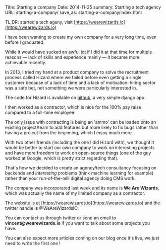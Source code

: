 Title: Starting a company
Date: 2014-11-25
summary: Starting a tech agency
URL: starting-a-company/
save_as: starting-a-company/index.html


TL;DR: started a tech ageny, visit [https://wearewizards.io](https://wearewizards.io)

I have been wanting to create my own company for a very long time, even before I graduated.  

While it would have sucked an awful lot if I did it at that time for multiple reasons — lack of skills and experience mainly — it became more achievable recently.  

In 2013, I tried my hand at a product company to solve the recruitment process called Hizard where we failed before even getting a single customer because of a lack of time and a lack of motivation: hiring sector was a safe bet, not something we were particularly interested in.  

The code for Hizard is available on [github](https://github.com/hizardapp/Hizard), a very simple django app.  

I then worked as a contractor, which is nice for the 100% pay raise compared to a full-time employee.  

The only issue with contracting is being an 'ammo' can be loaded onto an existing project/team to add features but more likely to fix bugs rather than having a project from the beginning, which I enjoy much more.  

With two other friends (including the one I did Hizard with), we thought it would be better to start our own company to work on interesting projects and have more freedom to work on open-source things (one of the guy worked at Google, which is pretty strict regarding that).  

That's how we decided to create an agency/tech consultancy focusing on backends and *interesting* problems (think machine learning for example) rather than your run-of-the-mill digital agency doing CMS work.  

The company was incorporated last week and its name is __We Are Wizards__, which was actually the name of my limited company as a contractor.

The website is at [https://wearewizards.io](https://wearewizards.io) and the twitter handle is @WeAreWizardsIO.  

You can contact us through twitter or send an email to __vincent@wearewizards.io__ if you want to talk about some projects you have.  

You can also expect more articles coming on our blog once it's live, we just need to write the first one !  

